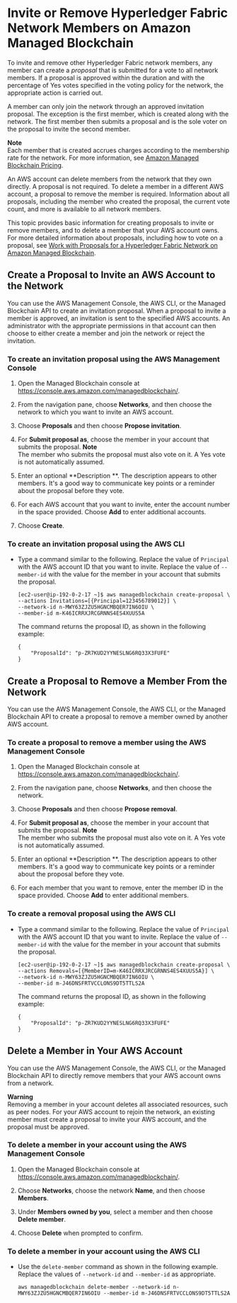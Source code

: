# Invite or Remove Hyperledger Fabric Network Members on Amazon Managed Blockchain<a name="managed-blockchain-members"></a>

To invite and remove other Hyperledger Fabric network members, any member can create a *proposal* that is submitted for a vote to all network members\. If a proposal is approved within the duration and with the percentage of Yes votes specified in the voting policy for the network, the appropriate action is carried out\.

A member can only join the network through an approved invitation proposal\. The exception is the first member, which is created along with the network\. The first member then submits a proposal and is the sole voter on the proposal to invite the second member\.

**Note**  
Each member that is created accrues charges according to the membership rate for the network\. For more information, see [Amazon Managed Blockchain Pricing](http://aws.amazon.com/managed-blockchain/pricing/hyperledger/)\.

An AWS account can delete members from the network that they own directly\. A proposal is not required\. To delete a member in a different AWS account, a proposal to remove the member is required\. Information about all proposals, including the member who created the proposal, the current vote count, and more is available to all network members\.

This topic provides basic information for creating proposals to invite or remove members, and to delete a member that your AWS account owns\. For more detailed information about proposals, including how to vote on a proposal, see [Work with Proposals for a Hyperledger Fabric Network on Amazon Managed Blockchain](managed-blockchain-proposals.md)\.

## Create a Proposal to Invite an AWS Account to the Network<a name="managed-blockchain-create-invitation"></a>

You can use the AWS Management Console, the AWS CLI, or the Managed Blockchain API to create an invitation proposal\. When a proposal to invite a member is approved, an invitation is sent to the specified AWS accounts\. An administrator with the appropriate permissions in that account can then choose to either create a member and join the network or reject the invitation\.

### To create an invitation proposal using the AWS Management Console<a name="w79aac15c13b5b1"></a>

1. Open the Managed Blockchain console at [https://console\.aws\.amazon\.com/managedblockchain/](https://console.aws.amazon.com/managedblockchain/)\.

1. From the navigation pane, choose **Networks**, and then choose the network to which you want to invite an AWS account\.

1. Choose **Proposals** and then choose **Propose invitation**\.

1. For **Submit proposal as**, choose the member in your account that submits the proposal\.
**Note**  
The member who submits the proposal must also vote on it\. A Yes vote is not automatically assumed\.

1. Enter an optional **Description **\. The description appears to other members\. It's a good way to communicate key points or a reminder about the proposal before they vote\.

1. For each AWS account that you want to invite, enter the account number in the space provided\. Choose **Add** to enter additional accounts\.

1. Choose **Create**\.

### To create an invitation proposal using the AWS CLI<a name="w79aac15c13b5b3"></a>
+ Type a command similar to the following\. Replace the value of `Principal` with the AWS account ID that you want to invite\. Replace the value of `--member-id` with the value for the member in your account that submits the proposal\.

  ```
  [ec2-user@ip-192-0-2-17 ~]$ aws managedblockchain create-proposal \
  --actions Invitations=[{Principal=123456789012}] \
  --network-id n-MWY63ZJZU5HGNCMBQER7IN6OIU \
  --member-id m-K46ICRRXJRCGRNNS4ES4XUUS5A
  ```

  The command returns the proposal ID, as shown in the following example:

  ```
  {
      "ProposalId": "p-ZR7KUD2YYNESLNG6RQ33X3FUFE"
  }
  ```

## Create a Proposal to Remove a Member From the Network<a name="managed-blockchain-create-removal"></a>

You can use the AWS Management Console, the AWS CLI, or the Managed Blockchain API to create a proposal to remove a member owned by another AWS account\.

### To create a proposal to remove a member using the AWS Management Console<a name="w79aac15c15b5b1"></a>

1. Open the Managed Blockchain console at [https://console\.aws\.amazon\.com/managedblockchain/](https://console.aws.amazon.com/managedblockchain/)\.

1. From the navigation pane, choose **Networks**, and then choose the network\.

1. Choose **Proposals** and then choose **Propose removal**\.

1. For **Submit proposal as**, choose the member in your account that submits the proposal\.
**Note**  
The member who submits the proposal must also vote on it\. A Yes vote is not automatically assumed\.

1. Enter an optional **Description **\. The description appears to other members\. It's a good way to communicate key points or a reminder about the proposal before they vote\.

1. For each member that you want to remove, enter the member ID in the space provided\. Choose **Add** to enter additional members\.

### To create a removal proposal using the AWS CLI<a name="w79aac15c15b5b3"></a>
+ Type a command similar to the following\. Replace the value of `Principal` with the AWS account ID that you want to invite\. Replace the value of `--member-id` with the value for the member in your account that submits the proposal\.

  ```
  [ec2-user@ip-192-0-2-17 ~]$ aws managedblockchain create-proposal \
  --actions Removals=[{MemberID=m-K46ICRRXJRCGRNNS4ES4XUUS5A}] \
  --network-id n-MWY63ZJZU5HGNCMBQER7IN6OIU \
  --member-id m-J46DNSFRTVCCLONS9DT5TTLS2A
  ```

  The command returns the proposal ID, as shown in the following example:

  ```
  {
      "ProposalId": "p-ZR7KUD2YYNESLNG6RQ33X3FUFE"
  }
  ```

## Delete a Member in Your AWS Account<a name="managed-blockchain-delete-account-member"></a>

You can use the AWS Management Console, the AWS CLI, or the Managed Blockchain API to directly remove members that your AWS account owns from a network\.

**Warning**  
Removing a member in your account deletes all associated resources, such as peer nodes\. For your AWS account to rejoin the network, an existing member must create a proposal to invite your AWS account, and the proposal must be approved\.

### To delete a member in your account using the AWS Management Console<a name="w79aac15c17b7b1"></a>

1. Open the Managed Blockchain console at [https://console\.aws\.amazon\.com/managedblockchain/](https://console.aws.amazon.com/managedblockchain/)\.

1. Choose **Networks**, choose the network **Name**, and then choose **Members**\.

1. Under **Members owned by you**, select a member and then choose **Delete member**\.

1. Choose **Delete** when prompted to confirm\.

### To delete a member in your account using the AWS CLI<a name="w79aac15c17b7b3"></a>
+ Use the `delete-member` command as shown in the following example\. Replace the values of `--network-id` and `--member-id` as appropriate\.

  ```
  aws managedblockchain delete-member --network-id n-MWY63ZJZU5HGNCMBQER7IN6OIU --member-id m-J46DNSFRTVCCLONS9DT5TTLS2A
  ```